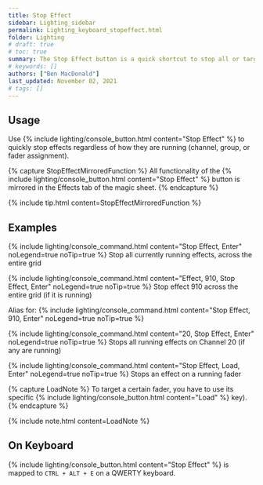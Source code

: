 ```yaml
---
title: Stop Effect
sidebar: Lighting_sidebar
permalink: Lighting_keyboard_stopeffect.html
folder: Lighting
# draft: true
# toc: true
summary: The Stop Effect button is a quick shortcut to stop all or targeted running effects.
# keywords: []
authors: ["Ben MacDonald"]
last_updated: November 02, 2021
# tags: []
---
```


## Usage
Use {% include lighting/console_button.html content="Stop Effect" %} to quickly stop effects regardless of how they are running (channel, group, or fader assignment).

{% capture StopEffectMirroredFunction %}
All functionality of the {% include lighting/console_button.html content="Stop Effect" %} button is mirrored in the Effects tab of the magic sheet.
{% endcapture %}

{% include tip.html content=StopEffectMirroredFunction %}

## Examples
{% include lighting/console_command.html content="Stop Effect, Enter" noLegend=true noTip=true %}
Stop all currently running effects, across the entire grid

{% include lighting/console_command.html content="Effect, 910, Stop Effect, Enter" noLegend=true noTip=true %}
Stop effect 910 across the entire grid (if it is running)

Alias for:
{% include lighting/console_command.html content="Stop Effect, 910, Enter" noLegend=true noTip=true %}

{% include lighting/console_command.html content="20, Stop Effect, Enter" noLegend=true noTip=true %}
Stops all running effects on Channel 20 (if any are running)

{% include lighting/console_command.html content="Stop Effect, Load, Enter" noLegend=true noTip=true %}
Stops an effect on a running fader 

{% capture LoadNote %}
To target a certain fader, you have to use its specific {% include lighting/console_button.html content="Load" %} key).
{% endcapture %}

{% include note.html content=LoadNote %}

## On Keyboard
{% include lighting/console_button.html content="Stop Effect" %} is mapped to `CTRL + ALT + E` on a QWERTY keyboard.